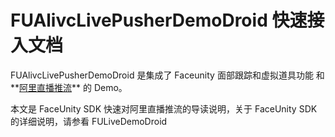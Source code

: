 # FUAlivcLivePusherDemoDroid 快速接入文档
FUAlivcLivePusherDemoDroid 是集成了 Faceunity 面部跟踪和虚拟道具功能 和**[阿里直播推流](https://helpcdn.aliyun.com/document_detail/45270.html?spm=a2c4g.11186623.2.11.312f69db5gFfTs#section-sxd-wpk-nfb)** 的 Demo。

本文是 FaceUnity SDK 快速对阿里直播推流的导读说明，关于 FaceUnity SDK 的详细说明，请参看 FULiveDemoDroid